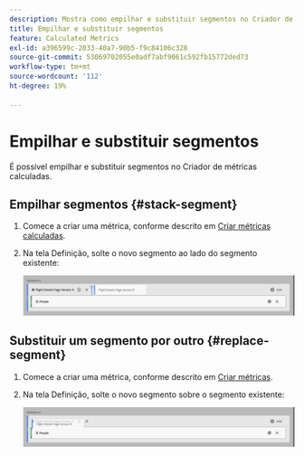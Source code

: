 ```yaml
---
description: Mostra como empilhar e substituir segmentos no Criador de métricas calculadas.
title: Empilhar e substituir segmentos
feature: Calculated Metrics
exl-id: a396599c-2033-40a7-90b5-f9c84106c328
source-git-commit: 53069702055e0adf7abf9061c592fb15772ded73
workflow-type: tm+mt
source-wordcount: '112'
ht-degree: 19%

---
```


# Empilhar e substituir segmentos

É possível empilhar e substituir segmentos no Criador de métricas calculadas.

## Empilhar segmentos {#stack-segment}

1. Comece a criar uma métrica, conforme descrito em [Criar métricas calculadas](/help/components/calc-metrics/cm-workflow/cm-build-metrics.md).

1. Na tela Definição, solte o novo segmento ao lado do segmento existente:

   ![Tela de definição mostrando a métrica Visitantes dos EUA colocada ao lado dos Visitantes Internacionais existentes.](assets/segment-stack.png)

## Substituir um segmento por outro {#replace-segment}

1. Comece a criar uma métrica, conforme descrito em [Criar métricas](/help/components/calc-metrics/cm-workflow/cm-build-metrics.md).

1. Na tela Definição, solte o novo segmento sobre o segmento existente:

   ![Tela de definição mostrando os Visitantes dos EUA incluídos na métrica Visitantes Internacionais.](assets/segment-replace.png)
